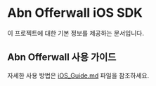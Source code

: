 # Abn Offerwall iOS SDK

이 프로젝트에 대한 기본 정보를 제공하는 문서입니다.

## Abn Offerwall 사용 가이드

자세한 사용 방법은 [iOS_Guide.md](iOS_Guide.md) 파일을 참조하세요.